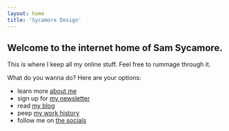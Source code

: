 ```yaml
---
layout: home
title: 'Sycamore Design'
---
```


## Welcome to the internet home of Sam Sycamore. 

This is where I keep all my online stuff. Feel free to rummage through it.

What do you wanna do? Here are your options:

- learn more [about me](/about)
- sign up for [my newsletter](/newsletter)
- read [my blog](https://blog.sycamore.design)
- peep [my work history](https://work.sycamore.design)
- follow me on [the socials](/social)

